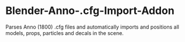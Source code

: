 # Blender-Anno-.cfg-Import-Addon
Parses Anno (1800) .cfg files and automatically imports and positions all models, props, particles and decals in the scene. 
